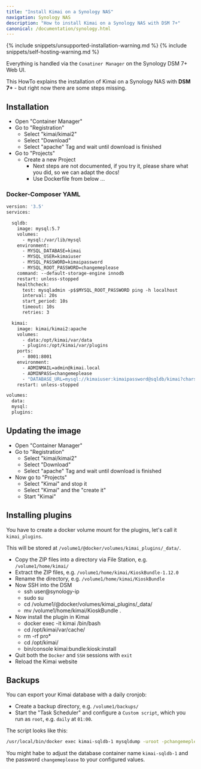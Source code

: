 ```yaml
---
title: "Install Kimai on a Synology NAS"
navigation: Synology NAS
description: "How to install Kimai on a Synology NAS with DSM 7+"
canonical: /documentation/synology.html
---
```


{% include snippets/unsupported-installation-warning.md %}
{% include snippets/self-hosting-warning.md %}

Everything is handled via the `Conatiner Manager` on the Synology DSM 7+ Web UI.

This HowTo explains the installation of Kimai on a Synology NAS with **DSM 7+** - but right now there are some steps missing.
 
## Installation

- Open "Container Manager"
- Go to "Registration"
  - Select "kimai/kimai2"
  - Select "Download"
  - Select "apache" Tag and wait until download is finished
- Go to "Projects"
  - Create a new Project 
    - Next steps are not documented, if you try it, please share what you did, so we can adapt the docs!
    - Use Dockerfile from below ...

### Docker-Composer YAML

```dockerfile
version: '3.5'
services:

  sqldb:
    image: mysql:5.7
    volumes:
      - mysql:/var/lib/mysql
    environment:
      - MYSQL_DATABASE=kimai
      - MYSQL_USER=kimaiuser
      - MYSQL_PASSWORD=kimaipassword
      - MYSQL_ROOT_PASSWORD=changemeplease
    command: --default-storage-engine innodb
    restart: unless-stopped
    healthcheck:
      test: mysqladmin -p$$MYSQL_ROOT_PASSWORD ping -h localhost
      interval: 20s
      start_period: 10s
      timeout: 10s
      retries: 3

  kimai:
    image: kimai/kimai2:apache
    volumes:
      - data:/opt/kimai/var/data
      - plugins:/opt/kimai/var/plugins
    ports:
      - 8001:8001
    environment:
      - ADMINMAIL=admin@kimai.local
      - ADMINPASS=changemeplease
      - "DATABASE_URL=mysql://kimaiuser:kimaipassword@sqldb/kimai?charset=utf8mb4&serverVersion=5.7.40"
    restart: unless-stopped

volumes:
  data:
  mysql:
  plugins: 
```

## Updating the image

- Open "Container Manager"
- Go to "Registration"
    - Select "kimai/kimai2"
    - Select "Download"
    - Select "apache" Tag and wait until download is finished
- Now go to "Projects"
  - Select "Kimai" and stop it
  - Select "Kimai" and the "create it"
  - Start "Kimai"

## Installing plugins

You have to create a docker volume mount for the plugins, let's call it `kimai_plugins`.

This will be stored at `/volume1/@docker/volumes/kimai_plugins/_data/`.

- Copy the ZIP files into a directory via File Station, e.g. `/volume1/home/kimai/`
- Extract the ZIP files, e.g. `/volume1/home/kimai/KioskBundle-1.12.0`
- Rename the directory, e.g. `/volume1/home/kimai/KioskBundle`
- Now SSH into the DSM 
  - ssh user@synology-ip
  - sudo su
  - cd /volume1/@docker/volumes/kimai_plugins/_data/
  - mv /volume1/home/kimai/KioskBundle .
- Now install the plugin in Kimai
  - docker exec -it kimai /bin/bash
  - cd /opt/kimai/var/cache/
  - rm -rf pro*
  - cd /opt/kimai/
  - bin/console kimai:bundle:kiosk:install
- Quit both the `Docker` and `SSH` sessions with `exit`
- Reload the Kimai website

## Backups

You can export your Kimai database with a daily cronjob:

- Create a backup directory, e.g. `/volume1/backups/`
- Start the "Task Scheduler" and configure a `Custom script`, which you run as `root`, e.g. `daily` at `01:00`.

The script looks like this:
```bash
/usr/local/bin/docker exec kimai-sqldb-1 mysqldump -uroot -pchangemeplease kimai > /volume1/backups/kimai-`date +%Y-%m-%d`.sql
```

You might habe to adjust the database container name `kimai-sqldb-1` and the  password `changemeplease` to your configured values.
